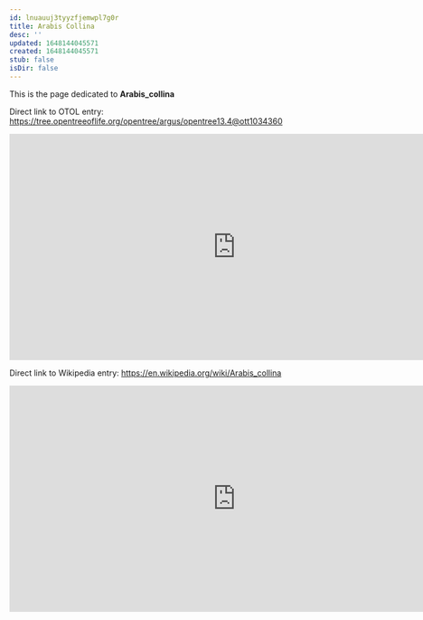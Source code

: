```yaml
---
id: lnuauuj3tyyzfjemwpl7g0r
title: Arabis Collina
desc: ''
updated: 1648144045571
created: 1648144045571
stub: false
isDir: false
---
```

This is the page dedicated to **Arabis_collina**


Direct link to OTOL entry: https://tree.opentreeoflife.org/opentree/argus/opentree13.4@ott1034360



<html>
    <body>
    <iframe src="https://tree.opentreeoflife.org/opentree/argus/opentree13.4@ott1034360"
    width="800" height="400" frameborder="0" allowfullscreen> </iframe>
    </body>
</html>
    


Direct link to Wikipedia entry: https://en.wikipedia.org/wiki/Arabis_collina



<html>
    <body>
    <iframe src="https://en.wikipedia.org/wiki/Arabis_collina"
    width="800" height="400" frameborder="0" allowfullscreen> </iframe>
    </body>
</html>
    
